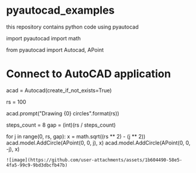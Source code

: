 # pyautocad_examples
this repository contains python code using pyautocad

import pyautocad
import math

from pyautocad import Autocad, APoint

# Connect to AutoCAD application
acad = Autocad(create_if_not_exists=True)

rs = 100

acad.prompt("Drawing {0} circles".format(rs))

steps_count = 8
gap = (int)(rs / steps_count)

for j in range(0, rs, gap):
    x = math.sqrt((rs ** 2) - (j ** 2))
    acad.model.AddCircle(APoint(0, 0, j), x)
    acad.model.AddCircle(APoint(0, 0, -j), x)

    ![image](https://github.com/user-attachments/assets/1b604490-58e5-4fa5-99c9-9bd3dbcfb47b)
